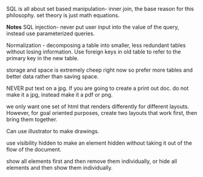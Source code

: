 SQL is all about set based manipulation- inner join, the base reason for this philosophy. set theory is just math equations.


****Notes****
SQL injection- never put user input into the value of the query, instead use parameterized queries.


Normalization - decomposing a table into smaller, less redundant tables without losing information. Use foreign keys in old table to refer to the primary key in the new table.

storage and space is extremely cheep right now so prefer more tables and better data rather than saving space.

NEVER put text on a jpg. If you are going to create a print out doc. do not make it a jpg, instead make it a pdf or png.

we only want one set of html that renders differently for different layouts. However, for goal oriented purposes, create two layouts that work first, then bring them together.


Can use illustrator to make drawings.

use visibility hidden to make an element hidden without taking it out of the flow of the document.

show all elements first and then remove them individually, or hide all elements and then show them individually.

